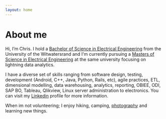 ```yaml
---
layout: home
---
```

# About me

Hi, I’m Chris. I hold a [Bachelor of Science in Electrical Engineering](https://www.linkedin.com/in/chriszumbika) from the University of the Witwatersrand and I'm currently pursuing a [Masters of Science in Electrical Engineering](https://www.linkedin.com/in/chriszumbika) at the same university focusing on lightning data analytics. 

I have a diverse set of skills ranging from software design, testing, development (Android, C++, Java, Python, Rails, etc), agile practices, ETL, dimensional modelling, data warehousing, analytics, reporting, OBIEE, ODI, SAP BO, Tableau, Qlikview, Linux server administration to electronics. You can visit my [Linkedin](https://www.linkedin.com/in/chriszumbika) profile for more information.

When im not volunteering; I enjoy hiking, camping, [photography](https://www.500px.com/cotzanium) and learning new things.
